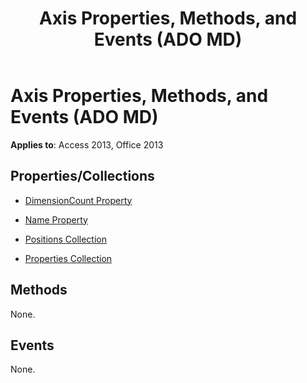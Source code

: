 ﻿---
title: Axis Properties, Methods, and Events (ADO MD)
TOCTitle: Properties, Methods, and Events
ms:assetid: 6db39ad7-9597-d09c-484b-199c40481b4d
ms:mtpsurl: https://msdn.microsoft.com/library/JJ249433(v=office.15)
ms:contentKeyID: 48545498
ms.date: 09/18/2015
mtps_version: v=office.15
---

# Axis Properties, Methods, and Events (ADO MD)


**Applies to**: Access 2013, Office 2013


## Properties/Collections

- [DimensionCount Property](dimensioncount-property-ado-md.md)

- [Name Property](name-property-ado-md.md)

- [Positions Collection](positions-collection-ado-md.md)

- [Properties Collection](properties-collection-ado.md)

## Methods

None.

## Events

None.

